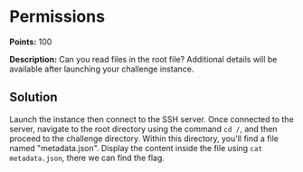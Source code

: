 # Permissions


**Points:** 100

**Description:** Can you read files in the root file?
Additional details will be available after launching your challenge instance.



## Solution 


Launch the instance then connect to the SSH server. Once connected to the server, navigate to the root directory using the command `cd /`, and then proceed to the challenge directory. Within this directory, you'll find a file named "metadata.json".
Display the content inside the file using `cat metadata.json`, there we can find the flag. 
